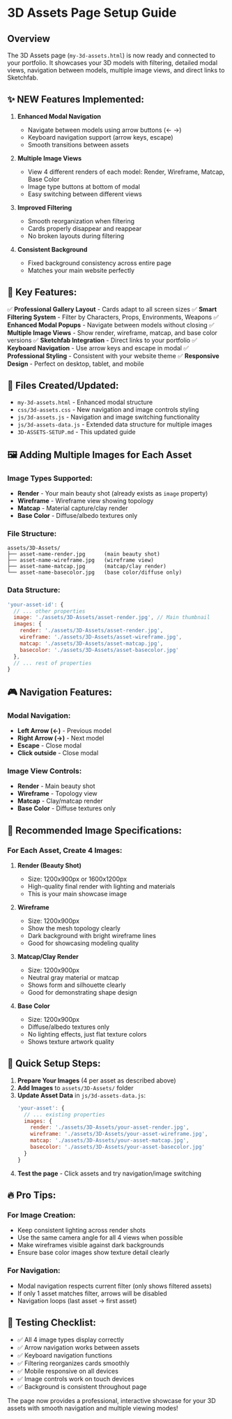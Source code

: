 # 3D Assets Page Setup Guide

## Overview
The 3D Assets page (`my-3d-assets.html`) is now ready and connected to your portfolio. It showcases your 3D models with filtering, detailed modal views, navigation between models, multiple image views, and direct links to Sketchfab.

## ✨ **NEW Features Implemented:**

1. **Enhanced Modal Navigation**
   - Navigate between models using arrow buttons (← →)
   - Keyboard navigation support (arrow keys, escape)
   - Smooth transitions between assets

2. **Multiple Image Views**
   - View 4 different renders of each model: Render, Wireframe, Matcap, Base Color
   - Image type buttons at bottom of modal
   - Easy switching between different views

3. **Improved Filtering**
   - Smooth reorganization when filtering
   - Cards properly disappear and reappear
   - No broken layouts during filtering

4. **Consistent Background**
   - Fixed background consistency across entire page
   - Matches your main website perfectly

## 🎯 **Key Features:**

✅ **Professional Gallery Layout** - Cards adapt to all screen sizes
✅ **Smart Filtering System** - Filter by Characters, Props, Environments, Weapons
✅ **Enhanced Modal Popups** - Navigate between models without closing
✅ **Multiple Image Views** - Show render, wireframe, matcap, and base color versions
✅ **Sketchfab Integration** - Direct links to your portfolio
✅ **Keyboard Navigation** - Use arrow keys and escape in modal
✅ **Professional Styling** - Consistent with your website theme
✅ **Responsive Design** - Perfect on desktop, tablet, and mobile

## 📁 **Files Created/Updated:**
- `my-3d-assets.html` - Enhanced modal structure
- `css/3d-assets.css` - New navigation and image controls styling
- `js/3d-assets.js` - Navigation and image switching functionality
- `js/3d-assets-data.js` - Extended data structure for multiple images
- `3D-ASSETS-SETUP.md` - This updated guide

## 🖼️ **Adding Multiple Images for Each Asset**

### Image Types Supported:
- **Render** - Your main beauty shot (already exists as `image` property)
- **Wireframe** - Wireframe view showing topology
- **Matcap** - Material capture/clay render
- **Base Color** - Diffuse/albedo textures only

### File Structure:
```
assets/3D-Assets/
├── asset-name-render.jpg      (main beauty shot)
├── asset-name-wireframe.jpg   (wireframe view)
├── asset-name-matcap.jpg      (matcap/clay render)
└── asset-name-basecolor.jpg   (base color/diffuse only)
```

### Data Structure:
```javascript
'your-asset-id': {
  // ... other properties
  image: './assets/3D-Assets/asset-render.jpg', // Main thumbnail
  images: {
    render: './assets/3D-Assets/asset-render.jpg',
    wireframe: './assets/3D-Assets/asset-wireframe.jpg',
    matcap: './assets/3D-Assets/asset-matcap.jpg',
    basecolor: './assets/3D-Assets/asset-basecolor.jpg'
  },
  // ... rest of properties
}
```

## 🎮 **Navigation Features:**

### Modal Navigation:
- **Left Arrow (←)** - Previous model
- **Right Arrow (→)** - Next model
- **Escape** - Close modal
- **Click outside** - Close modal

### Image View Controls:
- **Render** - Main beauty shot
- **Wireframe** - Topology view
- **Matcap** - Clay/matcap render
- **Base Color** - Diffuse textures only

## 🎨 **Recommended Image Specifications:**

### For Each Asset, Create 4 Images:

1. **Render (Beauty Shot)**
   - Size: 1200x900px or 1600x1200px
   - High-quality final render with lighting and materials
   - This is your main showcase image

2. **Wireframe**
   - Size: 1200x900px
   - Show the mesh topology clearly
   - Dark background with bright wireframe lines
   - Good for showcasing modeling quality

3. **Matcap/Clay Render**
   - Size: 1200x900px
   - Neutral gray material or matcap
   - Shows form and silhouette clearly
   - Good for demonstrating shape design

4. **Base Color**
   - Size: 1200x900px
   - Diffuse/albedo textures only
   - No lighting effects, just flat texture colors
   - Shows texture artwork quality

## 📝 **Quick Setup Steps:**

1. **Prepare Your Images** (4 per asset as described above)
2. **Add Images** to `assets/3D-Assets/` folder
3. **Update Asset Data** in `js/3d-assets-data.js`:
   ```javascript
   'your-asset': {
     // ... existing properties
     images: {
       render: './assets/3D-Assets/your-asset-render.jpg',
       wireframe: './assets/3D-Assets/your-asset-wireframe.jpg',
       matcap: './assets/3D-Assets/your-asset-matcap.jpg',
       basecolor: './assets/3D-Assets/your-asset-basecolor.jpg'
     }
   }
   ```
4. **Test the page** - Click assets and try navigation/image switching

## 🔥 **Pro Tips:**

### For Image Creation:
- Keep consistent lighting across render shots
- Use the same camera angle for all 4 views when possible
- Make wireframes visible against dark backgrounds
- Ensure base color images show texture detail clearly

### For Navigation:
- Modal navigation respects current filter (only shows filtered assets)
- If only 1 asset matches filter, arrows will be disabled
- Navigation loops (last asset → first asset)

## 🧪 **Testing Checklist:**
- ✅ All 4 image types display correctly
- ✅ Arrow navigation works between assets
- ✅ Keyboard navigation functions
- ✅ Filtering reorganizes cards smoothly
- ✅ Mobile responsive on all devices
- ✅ Image controls work on touch devices
- ✅ Background is consistent throughout page

The page now provides a professional, interactive showcase for your 3D assets with smooth navigation and multiple viewing modes!